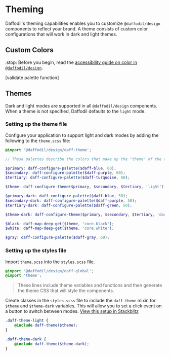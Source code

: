 # Theming
Daffodil's theming capabilities enables you to customize `@daffodil/design` components to reflect your brand. A theme consists of custom color configurations that will work in dark and light themes.

## Custom Colors
:stop: Before you begin, read the [accessibility guide on color in `@daffodil/design`](../accessibility#color.md).

[validate palette function]

## Themes
Dark and light modes are supported in all `@daffodil/design` components. When a theme is not specified, Daffodil defaults to the `light` mode.

### Setting up the theme file
Configure your application to support light and dark modes by adding the following to the `theme.scss` file:

```scss
@import '@daffodil/design/daff-theme';

// These palettes describe the colors that make up the "theme" of the components.

$primary: daff-configure-palette($daff-blue, 60);
$secondary: daff-configure-palette($daff-purple, 60);
$tertiary: daff-configure-palette($daff-turquoise, 60);

$theme: daff-configure-theme($primary, $secondary, $tertiary, 'light');

$primary-dark: daff-configure-palette($daff-blue, 50);
$secondary-dark: daff-configure-palette($daff-purple, 50);
$tertiary-dark: daff-configure-palette($daff-green, 50);

$theme-dark: daff-configure-theme($primary, $secondary, $tertiary, 'dark');

$black: daff-map-deep-get($theme, 'core.black');
$white: daff-map-deep-get($theme, 'core.white');

$gray: daff-configure-palette($daff-gray, 60);
```

### Setting up the styles file
Import `theme.scss` into the `styles.scss` file.

```scss
@import '@daffodil/design/daff-global';
@import 'theme';
```

> These lines include theme variables and functions and then generate the theme CSS that will style the components.

Create classes in the `styles.scss` file to include the `daff-theme` mixin for `$theme` and `$theme-dark` variables. This will allow you to set a click event on a button to switch between modes. [View this setup in Stackblitz](https://stackblitz.com/edit/daffodil-design-theming-angular-10)

```scss
.daff-theme-light {
	@include daff-theme($theme);
}

.daff-theme-dark {
	@include daff-theme($theme-dark);
}
```